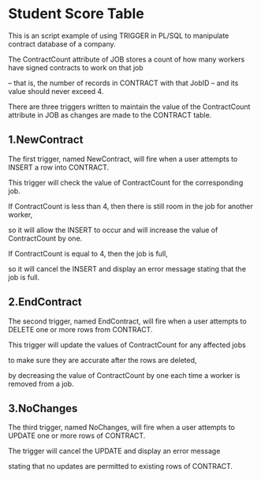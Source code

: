 # Student Score Table

This is an script example of using TRIGGER in PL/SQL to manipulate contract database of a company.

The ContractCount attribute of JOB stores a count of how many workers have signed contracts to work on that job

– that is, the number of records in CONTRACT with that JobID – and its value should never exceed 4.  

There are three triggers written to maintain the value of the ContractCount attribute in JOB as changes are made to the CONTRACT table.

## 1.NewContract

The first trigger, named NewContract, will fire when a user attempts to INSERT a row into CONTRACT.  

This trigger will check the value of ContractCount for the corresponding job.  

If ContractCount is less than 4, then there is still room in the job for another worker, 

so it will allow the INSERT to occur and will increase the value of ContractCount by one.  

If ContractCount is equal to 4, then the job is full, 

so it will cancel the INSERT and display an error message stating that the job is full.

## 2.EndContract

The second trigger, named EndContract, will fire when a user attempts to DELETE one or more rows from CONTRACT.  

This trigger will update the values of ContractCount for any affected jobs 

to make sure they are accurate after the rows are deleted, 

by decreasing the value of ContractCount by one each time a worker is removed from a job.


## 3.NoChanges

The third trigger, named NoChanges, will fire when a user attempts to UPDATE one or more rows of CONTRACT.  

The trigger will cancel the UPDATE and display an error message

stating that no updates are permitted to existing rows of CONTRACT.




